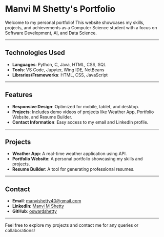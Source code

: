 # Manvi M Shetty's Portfolio

Welcome to my personal portfolio! This website showcases my skills, projects, and achievements as a Computer Science student with a focus on Software Development, AI, and Data Science.

---

## Technologies Used

- **Languages**: Python, C, Java, HTML, CSS, SQL
- **Tools**: VS Code, Jupyter, Wing IDE, NetBeans
- **Libraries/Frameworks**: HTML, CSS, JavaScript

---

## Features

- **Responsive Design**: Optimized for mobile, tablet, and desktop.
- **Projects**: Includes demo videos of projects like Weather App, Portfolio Website, and Resume Builder.
- **Contact Information**: Easy access to my email and LinkedIn profile.

---

## Projects

- **Weather App**: A real-time weather application using API.
- **Portfolio Website**: A personal portfolio showcasing my skills and projects.
- **Resume Builder**: A tool for generating professional resumes.

---

## Contact

- **Email**: [manvishetty40@gmail.com](mailto:manvishetty40@gmail.com)
- **LinkedIn**: [Manvi M Shetty](https://www.linkedin.com/in/manvi-m-shetty-212506316/)
- **GitHub**: [oswardshetty](https://github.com/oswardshetty)

---

Feel free to explore my projects and contact me for any queries or collaborations!

